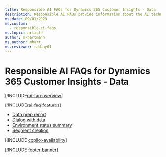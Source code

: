 ```yaml
---
title: Responsible AI FAQs for Dynamics 365 Customer Insights - Data
description: Responsible AI FAQs provide information about the AI technology used in Dynamics 365 Customer Insights - Data, along with key considerations and details about how the AI is used, how it was tested and evaluated, and any specific limitations.
ms.date: 09/01/2023
ms.custom: 
  - responsible-ai-faqs
ms.topic: article
author: m-hartmann
ms.author: mhart
ms.reviewer: radsay01
---
```


# Responsible AI FAQs for Dynamics 365 Customer Insights - Data

[!INCLUDE[rai-faq-overview](includes/faqs-overview.md)]

[!INCLUDE[rai-faq-features](includes/faqs-feature.md)]

- [Data prep report](faqs-data-prep.md)
- [Dialog with data](faqs-dialog-data.md)
- [Environment status summary](faqs-environment-status.md)
- [Segment creation](faqs-segment-creation.md)

[!INCLUDE [copilot-availability](includes/copilot-availability.md)]

[!INCLUDE [footer-banner](includes/footer-banner.md)]
